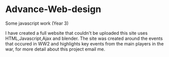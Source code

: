 # Advance-Web-design
Some javascript work (Year 3)

I have created a full website that couldn't be uploaded this site uses HTML,Javascript,Ajax and blender. The site was created around the events that occured in WW2 and highlights key events from the main players in the war, for more detail about this project email me.
